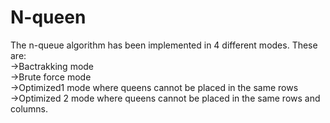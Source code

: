 # N-queen
The n-queue algorithm has been implemented in 4 different modes. These are: <br>->Bactrakking mode<br> ->Brute force mode <br>->Optimized1 mode where queens cannot be placed in the same rows<br>->Optimized 2 mode where queens cannot be placed in the same rows and columns.
